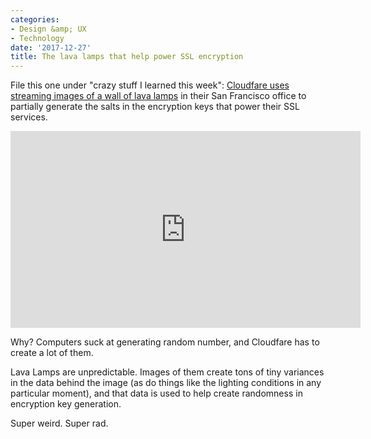 ```yaml
---
categories:
- Design &amp; UX
- Technology
date: '2017-12-27'
title: The lava lamps that help power SSL encryption
---
```


File this one under "crazy stuff I learned this week": [Cloudfare uses streaming images of a wall of lava lamps](https://www.youtube.com/watch?v=1cUUfMeOijg) in their San Francisco office to partially generate the salts in the encryption keys that power their SSL services.

<iframe width="560" height="315" src="https://www.youtube.com/embed/1cUUfMeOijg?rel=0" frameborder="0" gesture="media" allow="encrypted-media" allowfullscreen></iframe>

Why? Computers suck at generating random number, and Cloudfare has to create a lot of them.

Lava Lamps are unpredictable. Images of them create tons of tiny variances in the data behind the image (as do things like the lighting conditions in any particular moment), and that data is used to help create randomness in encryption key generation.

Super weird. Super rad.